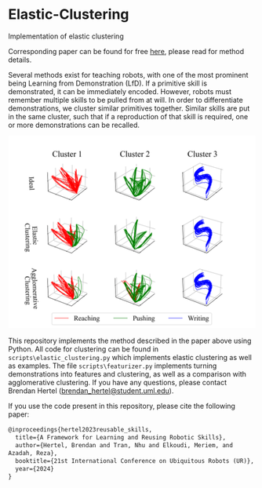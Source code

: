 # Elastic-Clustering
 Implementation of elastic clustering 

Corresponding paper can be found for free [here](https://arxiv.org/abs/2404.18383), please read for method details.

Several methods exist for teaching robots, with one of the most prominent being Learning from Demonstration (LfD). If a primitive skill is demonstrated, it can be immediately encoded. However, robots must remember multiple skills to be pulled from at will. In order to differentiate demonstrations, we cluster similar primitives together. Similar skills are put in the same cluster, such that if a reproduction of that skill is required, one or more demonstrations can be recalled.

<img src="https://github.com/brenhertel/Elastic-Clustering/blob/main/pictures/RAIL/RAIL_cluster_comparison.png" alt="" width="800"/>

This repository implements the method described in the paper above using Python. All code for clustering can be found in `scripts\elastic_clustering.py` which implements elastic clustering as well as examples. The file `scripts\featurizer.py` implements turning demonstrations into features and clustering, as well as a comparison with agglomerative clustering. If you have any questions, please contact Brendan Hertel (brendan_hertel@student.uml.edu).

If you use the code present in this repository, please cite the following paper:
```
@inproceedings{hertel2023reusable_skills,
  title={A Framework for Learning and Reusing Robotic Skills},
  author={Hertel, Brendan and Tran, Nhu and Elkoudi, Meriem, and Azadah, Reza},
  booktitle={21st International Conference on Ubiquitous Robots (UR)},
  year={2024}
}
```

